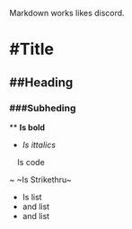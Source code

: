 Markdown works likes discord.

#  #Title
## ##Heading
### ###Subheding

** **Is bold**
* *Is ittalics*

`  `Is code

~  ~Is Strikethru~

- Is list
- and list
- and list

